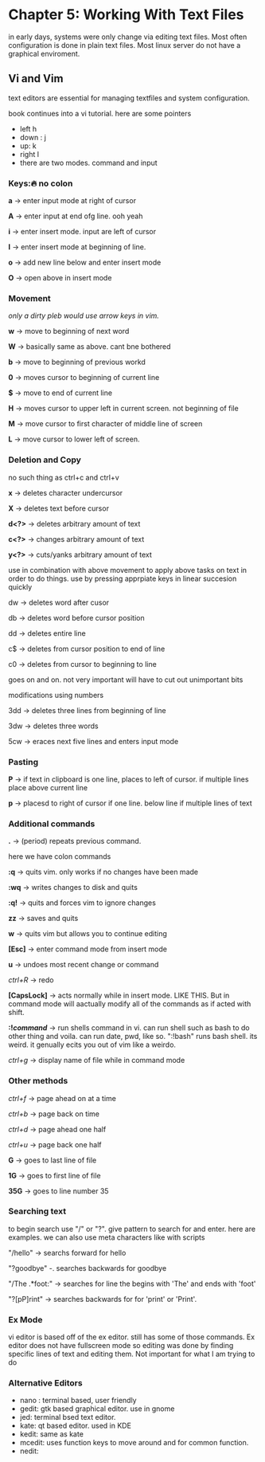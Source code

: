 # Chapter 5: Working With Text Files

in early days, systems were only change via editing text files. Most often  configuration is done in plain
text files. Most linux server do not have a graphical enviroment.

## Vi and Vim

text editors are essential for managing textfiles and system configuration.

book continues into a vi tutorial. here are some pointers
- left h
- down : j
- up: k
- right l
- there are two modes. command and input

### **Keys**:🔥 no colon
**a** ->  enter input mode at right of cursor

**A** -> enter input at end ofg line. ooh yeah

**i** -> enter insert mode. input are left of cursor

**I** -> enter insert mode at beginning of line.

**o** -> add new line below and enter insert mode

**O** -> open above in insert mode

### **Movement**

*only a dirty pleb would use arrow keys in vim.*

**w** -> move to beginning of next word

**W** -> basically same as above. cant bne bothered

**b** -> move to beginning of previous workd

**0** -> moves cursor to beginning of current line

**$** -> move to end of current line

**H** -> moves cursor to upper left in current screen. not beginning of file

**M** -> move cursor to first character of middle line of screen

**L** -> move cursor to lower left of screen.

### Deletion and Copy

no such thing as ctrl+c and ctrl+v

**x** -> deletes character undercursor

**X** -> deletes text before cursor

**d<?>** -> deletes arbitrary amount of text

**c<?>** -> changes arbitrary amount of text

**y<?>** -> cuts/yanks arbitrary amount of text

use in combination with above movement to apply above tasks on text in order to do things. use by pressing apprpiate keys in linear succesion quickly

dw -> deletes word after cusor

db -> deletes word before cursor position

dd -> deletes entire line

c$ -> deletes from cursor position to end of line

c0 -> deletes from cursor to beginning to line

goes on and on. not very important will have to cut out unimportant bits

modifications using numbers

3dd -> deletes three lines from beginning of line

3dw -> deletes three words

5cw -> eraces next five lines and enters input mode

### Pasting

**P** -> if text in clipboard is one line, places to left of cursor. if multiple lines place above current line

**p** -> placesd to right of cursor if one line. below line if multiple lines of text

### Additional commands

**.** -> (period) repeats previous command. 

here we have colon commands

**:q** -> quits vim. only works if no changes have been made

**:wq** -> writes changes to disk and quits

**:q!** -> quits and forces vim to ignore changes

**zz** -> saves and quits

**w** -> quits vim but allows you to continue editing

**[Esc]** -> enter command mode from insert mode

**u** -> undoes most recent change or command

*ctrl+R* -> redo

**[CapsLock]** -> acts normally while in insert mode. LIKE THIS. But in command mode will aactually modify all of the commands as if acted with shift. 

**:!*command*** -> run shells command in vi. can run shell such as bash to do other thing and voila. can run date, pwd, like so. ":!bash" runs bash shell. its weird. it genually ecits you out of vim like a weirdo.

*ctrl+g* -> display name of file while in command mode

### Other methods

*ctrl+f* -> page ahead on at a time

*ctrl+b* -> page back on time

*ctrl+d* -> page ahead one half

*ctrl+u* -> page back one half

**G** -> goes to last line of file

**1G** -> goes to first line of file

**35G** -> goes to line number 35

### Searching text

to begin search use "/" or "?". give pattern to search for and enter. here are examples. we can also use meta characters like with scripts


"/hello" -> searchs forward for hello

"?goodbye" -. searches backwards for goodbye

"/The .\*foot:" -> searches for line the begins with 'The' and ends with 'foot' 

"?[pP]rint" -> searches backwards for for 'print' or 'Print'. 

### Ex Mode

vi editor is based off of the ex editor. still has some of those commands. Ex editor does not have fullscreen mode so editing was done by finding specific lines of text and editing them. Not important for what I am trying to do

### Alternative Editors

- nano : terminal based, user friendly
- gedit: gtk based graphical editor. use in gnome
- jed: terminal bsed text editor. 
- kate: qt based editor. used in KDE
- kedit: same as kate
- mcedit: uses function keys to move around and for common function.
- nedit: 
